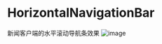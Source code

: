 # HorizontalNavigationBar
新闻客户端的水平滚动导航条效果
![image](https://github.com/liuyak/HorizontalNavigationBar/raw/master/Screenshots.jpg)
